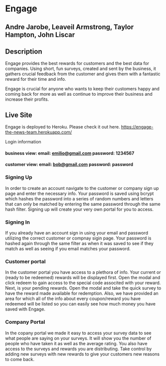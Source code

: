 # Engage

## Andre Jarobe, Leaveil Armstrong, Taylor Hampton, John Liscar 

## Description
Engage provides the best rewards for customers and the best data for companies. Using short, fun surveys, created and sent by the business, it gathers crucial feedback from the customer and gives them with a fantastic reward for their time and info.

Engage is crucial for anyone who wants to keep their customers happy and coming back for more as well as continue to improve their business and increase their profits.

## Live Site
Engage is deployed to Heroku. Please check it out here.
https://engage-the-news-team.herokuapp.com/

Login information 
#### business view: email: emilio@gmail.com password: 1234567
#### customer view: email: bob@gmail.com password: password

### Signing Up
In order to create an account navigate to the customer or company sign up page and enter the necessary info. Your password is saved using bcrypt which hashes the password into a series of random numbers and letters that can only be matched by entering the same password through the same hash filter. Signing up will create your very own portal for you to access.

### Signing In
If you already have an account sign in using your email and password utilizing the correct customer or compnay sigin page. Your password is hashed again through the same filter as when it was saved to see if they match as well as seeing if you email matches your password.

### Customer portal
In the customer portal you have access to a plethora of info. Your current or (ready to be redeemed) rewards will be displayed first. Open the modal and click redeem to gain access to the special code associted with your reward. Next, is your pending rewards. Open the modal and take the quick survey to have the reward made available for redemption. Also, we have provided an area for which all of the info about every coupon/reward you have redeemed will be listed so you can easily see how much money you have saved with Engage.

### Company Portal
In the copany portal we made it easy to access your survey data to see what people are saying on your surveys. It will show you the number of people who have taken it as well as the average rating. You also have access to the surveys and rewards you are distributing. Take control by adding new surveys with new rewards to give your customers new reasons to come back.


